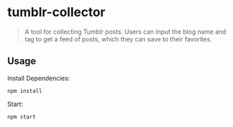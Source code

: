 # tumblr-collector

> A tool for collecting Tumblr posts. Users can input the blog name and tag to get a feed of posts, which they can save to their favorites.

## Usage

Install Dependencies:
```
npm install
```

Start:
```
npm start
```
